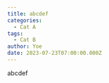 ```yaml
---
title: abcdef
categories:
  - Cat A
tags:
  - Cat B
author: Yoe
date: 2023-07-23T07:00:00.000Z
---
```


abcdef
